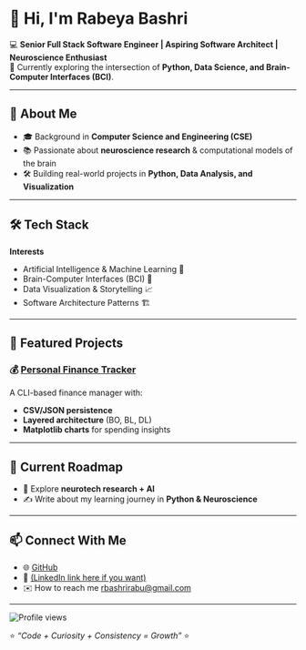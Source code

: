# 👋 Hi, I'm Rabeya Bashri  

💻 **Senior Full Stack Software Engineer | Aspiring Software Architect | Neuroscience Enthusiast**  
🚀 Currently exploring the intersection of **Python, Data Science, and Brain-Computer Interfaces (BCI)**.  

---

## 🌟 About Me  
- 🎓 Background in **Computer Science and Engineering (CSE)**  
- 📚 Passionate about **neuroscience research** & computational models of the brain  
- 🛠️ Building real-world projects in **Python, Data Analysis, and Visualization**  
 
---

## 🛠️ Tech Stack
**Interests**  
- Artificial Intelligence & Machine Learning 🤖  
- Brain-Computer Interfaces (BCI) 🧠  
- Data Visualization & Storytelling 📈  
- Software Architecture Patterns 🏗️  

---

## 📂 Featured Projects
### 💰 [Personal Finance Tracker](https://github.com/RabeyaBashri/finance-tracker-cli)
A CLI-based finance manager with:
- **CSV/JSON persistence**  
- **Layered architecture** (BO, BL, DL)  
- **Matplotlib charts** for spending insights  

---

## 🚀 Current Roadmap  
- 🧪 Explore **neurotech research + AI**  
- ✍️ Write about my learning journey in **Python & Neuroscience**  
 ---

## 📫 Connect With Me
- 🌐 [GitHub](https://github.com/RabeyaBashri)  
- 💼 [(LinkedIn link here if you want)](https://www.linkedin.com/in/rabeyabashri/)  
- ✉️ How to reach me  rbashrirabu@gmail.com  

---
![Profile views](https://komarev.com/ghpvc/?username=rbashri&color=blue)

⭐️ *“Code + Curiosity + Consistency = Growth”* ⭐️  



<!---
RabeyaBashri/RabeyaBashri is a ✨ special ✨ repository because its `README.md` (this file) appears on your GitHub profile.
You can click the Preview link to take a look at your changes.
--->
